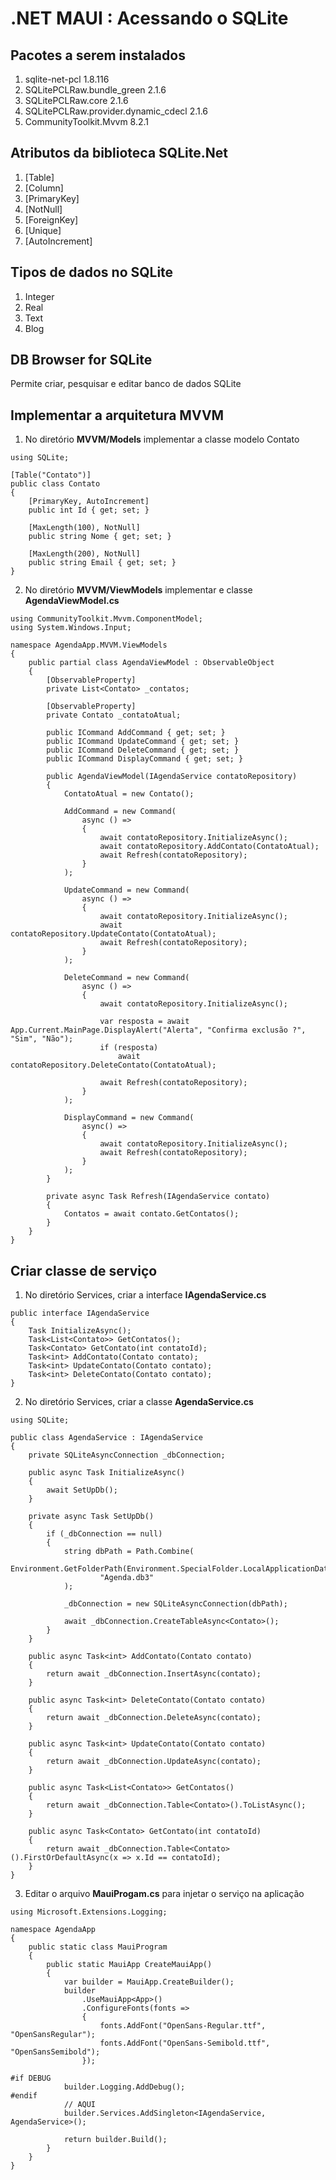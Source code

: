 # .NET MAUI :  Acessando o SQLite

## Pacotes a serem instalados

1. sqlite-net-pcl						1.8.116
2. SQLitePCLRaw.bundle_green			2.1.6
3. SQLitePCLRaw.core					2.1.6
4. SQLitePCLRaw.provider.dynamic_cdecl	2.1.6
5. CommunityToolkit.Mvvm				8.2.1

## Atributos da biblioteca SQLite.Net

1. [Table]
2. [Column]
3. [PrimaryKey]
4. [NotNull]
5. [ForeignKey]
6. [Unique]
7. [AutoIncrement]

## Tipos de dados no SQLite

1. Integer
2. Real
3. Text
4. Blog	

## DB Browser for SQLite

Permite criar, pesquisar e editar banco de dados SQLite

## Implementar a arquitetura MVVM
  
1. No diretório **MVVM/Models** implementar a classe modelo Contato 
   
```
using SQLite;

[Table("Contato")]
public class Contato
{
	[PrimaryKey, AutoIncrement]
	public int Id { get; set; }

	[MaxLength(100), NotNull]
	public string Nome { get; set; }

	[MaxLength(200), NotNull]
	public string Email { get; set; }
}
```

2. No diretório **MVVM/ViewModels** implementar e classe **AgendaViewModel.cs**
   
```
using CommunityToolkit.Mvvm.ComponentModel;
using System.Windows.Input;

namespace AgendaApp.MVVM.ViewModels
{
    public partial class AgendaViewModel : ObservableObject
    {
        [ObservableProperty]
        private List<Contato> _contatos;

        [ObservableProperty]
        private Contato _contatoAtual;

        public ICommand AddCommand { get; set; }
        public ICommand UpdateCommand { get; set; }
        public ICommand DeleteCommand { get; set; }
        public ICommand DisplayCommand { get; set; }

        public AgendaViewModel(IAgendaService contatoRepository)
        {
            ContatoAtual = new Contato();

            AddCommand = new Command(
                async () =>
                {
                    await contatoRepository.InitializeAsync();
                    await contatoRepository.AddContato(ContatoAtual);
                    await Refresh(contatoRepository);
                }
            );

            UpdateCommand = new Command(
                async () =>
                {
                    await contatoRepository.InitializeAsync();
                    await contatoRepository.UpdateContato(ContatoAtual);
                    await Refresh(contatoRepository);
                }
            );

            DeleteCommand = new Command(
                async () =>
                {
                    await contatoRepository.InitializeAsync();

                    var resposta = await App.Current.MainPage.DisplayAlert("Alerta", "Confirma exclusão ?", "Sim", "Não");
                    if (resposta)
                        await contatoRepository.DeleteContato(ContatoAtual);

                    await Refresh(contatoRepository);
                }
            );

            DisplayCommand = new Command(
                async() =>
                {
                    await contatoRepository.InitializeAsync();
                    await Refresh(contatoRepository);
                }
            );
        }

        private async Task Refresh(IAgendaService contato)
        {
            Contatos = await contato.GetContatos();
        }
    }
}
```

## Criar classe de serviço

1. No diretório Services, criar a interface **IAgendaService.cs**

```
public interface IAgendaService
{
    Task InitializeAsync();
    Task<List<Contato>> GetContatos();
    Task<Contato> GetContato(int contatoId);
    Task<int> AddContato(Contato contato);
    Task<int> UpdateContato(Contato contato);
    Task<int> DeleteContato(Contato contato);
}
```

2. No diretório Services, criar a classe **AgendaService.cs**

```
using SQLite;

public class AgendaService : IAgendaService
{
    private SQLiteAsyncConnection _dbConnection;

    public async Task InitializeAsync()
    {
        await SetUpDb();
    }

    private async Task SetUpDb()
    {
        if (_dbConnection == null)
        {
            string dbPath = Path.Combine(
                Environment.GetFolderPath(Environment.SpecialFolder.LocalApplicationData),
                    "Agenda.db3"
            );

            _dbConnection = new SQLiteAsyncConnection(dbPath);
            
            await _dbConnection.CreateTableAsync<Contato>();
        }
    }

    public async Task<int> AddContato(Contato contato)
    {
        return await _dbConnection.InsertAsync(contato);
    }

    public async Task<int> DeleteContato(Contato contato)
    {
        return await _dbConnection.DeleteAsync(contato);
    }

    public async Task<int> UpdateContato(Contato contato)
    {
        return await _dbConnection.UpdateAsync(contato);
    }

    public async Task<List<Contato>> GetContatos()
    {
        return await _dbConnection.Table<Contato>().ToListAsync();
    }

    public async Task<Contato> GetContato(int contatoId)
    {
        return await _dbConnection.Table<Contato>().FirstOrDefaultAsync(x => x.Id == contatoId);
    }
}
```

3. Editar o arquivo **MauiProgam.cs** para injetar o serviço na aplicação
   
```
using Microsoft.Extensions.Logging;

namespace AgendaApp
{
    public static class MauiProgram
    {
        public static MauiApp CreateMauiApp()
        {
            var builder = MauiApp.CreateBuilder();
            builder
                .UseMauiApp<App>()
                .ConfigureFonts(fonts =>
                {
                    fonts.AddFont("OpenSans-Regular.ttf", "OpenSansRegular");
                    fonts.AddFont("OpenSans-Semibold.ttf", "OpenSansSemibold");
                });

#if DEBUG
    		builder.Logging.AddDebug();
#endif
            // AQUI
            builder.Services.AddSingleton<IAgendaService, AgendaService>();

            return builder.Build();
        }
    }
}
```   